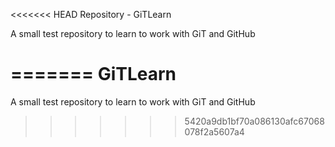 <<<<<<< HEAD
Repository - GiTLearn

A small test repository to learn to work with GiT and GitHub

=======
GiTLearn
========

A small test repository to learn to work with GiT and GitHub
>>>>>>> 5420a9db1bf70a086130afc67068078f2a5607a4
